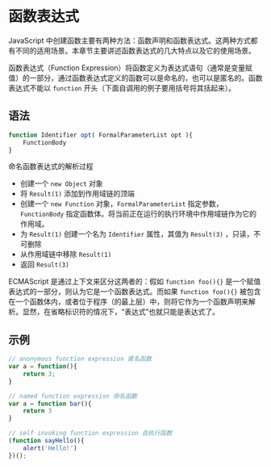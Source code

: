 # 函数表达式

JavaScript 中创建函数主要有两种方法：函数声明和函数表达式。这两种方式都有不同的适用场景。本章节主要讲述函数表达式的几大特点以及它的使用场景。

函数表达式（Function Expression）将函数定义为表达式语句（通常是变量赋值）的一部分，通过函数表达式定义的函数可以是命名的，也可以是匿名的。函数表达式不能以 `function` 开头（下面自调用的例子要用括号将其括起来）。

## 语法

```javascript
function Identifier opt( FormalParameterList opt ){
    FunctionBody
}
```

命名函数表达式的解析过程

- 创建一个 `new Object` 对象
- 将 `Result(1)` 添加到作用域链的顶端
- 创建一个 `new Function` 对象，`FormalParameterList` 指定参数，`FunctionBody` 指定函数体。将当前正在运行的执行环境中作用域链作为它的作用域。
- 为 `Result(1)` 创建一个名为 `Identifier` 属性，其值为 `Result(3)` ，只读，不可删除
- 从作用域链中移除 `Result(1)`
- 返回 `Result(3)`

ECMAScript 是通过上下文来区分这两者的：假如 `function foo(){}` 是一个赋值表达式的一部分，则认为它是一个函数表达式。而如果 `function foo(){}` 被包含在一个函数体内，或者位于程序（的最上层）中，则将它作为一个函数声明来解析。显然，在省略标识符的情况下，“表达式”也就只能是表达式了。

## 示例

```javascript
// anonymous function expression 匿名函数
var a = function(){
    return 3;
}

// named function expression 命名函数
var a = function bar(){
    return 3
}

// self invoking function expression 自执行函数
(function sayHello(){
    alert('Hello!')
})();
```

